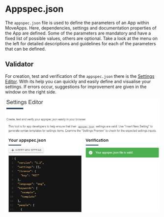 # Appspec.json

The `appspec.json` file is used to define the parameters of an App within MoveApps. Here, dependencies, settings and documentation properties of the App are defined. Some of the parameters are mandatory and have a fixed list of possible values, others are optional. Take a look at the menu on the left for detailed descriptions and guidelines for each of the parameters that can be defined.


## Validator

For creation, test and verification of the `appspec.json` there is the [Settings Editor](https://www.moveapps.org/apps/settingseditor ':ignore'). With its help you can quickly and easily define and visualise your settings. If errors occur, suggestions for improvement are given in the window on the right side.

<kbd>![](files/SettingsEditor.png ':size=600')</kbd>
